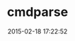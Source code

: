 ---
layout: post
title:  "cmdparse"
repo:   "gettalong/cmdparse"
date:   2015-02-18 17:22:52
gemurl: http://cmdparse.gettalong.org
---